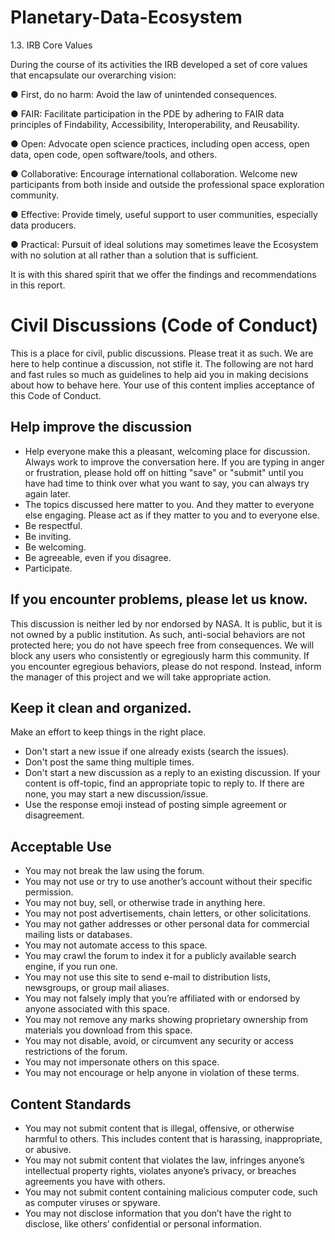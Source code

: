 # Planetary-Data-Ecosystem

1.3. IRB Core Values

During the course of its activities the IRB developed a set of core values that encapsulate our
overarching vision:

● First, do no harm: Avoid the law of unintended consequences.

● FAIR: Facilitate participation in the PDE by adhering to FAIR data principles of Findability,
Accessibility, Interoperability, and Reusability.

● Open: Advocate open science practices, including open access, open data, open code, open
software/tools, and others.

● Collaborative: Encourage international collaboration. Welcome new participants from both
inside and outside the professional space exploration community.

● Effective: Provide timely, useful support to user communities, especially data producers.

● Practical: Pursuit of ideal solutions may sometimes leave the Ecosystem with no solution at all
rather than a solution that is sufficient.

It is with this shared spirit that we offer the findings and recommendations in this report.


# Civil Discussions (Code of Conduct)
This is a place for civil, public discussions. Please treat it as such. We are here to help continue a discussion, not stifle it. The following are not hard and fast rules so much as guidelines to help aid you in making decisions about how to behave here. Your use of this content implies acceptance of this Code of Conduct.

## Help improve the discussion
- Help everyone make this a pleasant, welcoming place for discussion. Always work to improve the conversation here. If you are typing in anger or frustration, please hold off on hitting "save" or "submit" until you have had time to think over what you want to say, you can always try again later.
- The topics discussed here matter to you. And they matter to everyone else engaging. Please act as if they matter to you and to everyone else.
- Be respectful.
- Be inviting.
- Be welcoming.
- Be agreeable, even if you disagree.
- Participate.

## If you encounter problems, please let us know.
This discussion is neither led by nor endorsed by NASA. It is public, but it is not owned by a public institution. As such, anti-social behaviors are not protected here; you do not have speech free from consequences. We will block any users who consistently or egregiously harm this community. If you encounter egregious behaviors, please do not respond. Instead, inform the manager of this project and we will take appropriate action. 

## Keep it clean and organized.
Make an effort to keep things in the right place. 
- Don't start a new issue if one already exists (search the issues).
- Don't post the same thing multiple times.
- Don't start a new discussion as a reply to an existing discussion. If your content is off-topic, find an appropriate topic to reply to. If there are none, you may start a new discussion/issue.
- Use the response emoji instead of posting simple agreement or disagreement.

## Acceptable Use
- You may not break the law using the forum.
- You may not use or try to use another’s account without their specific permission.
- You may not buy, sell, or otherwise trade in anything here.
- You may not post advertisements, chain letters, or other solicitations.
- You may not gather addresses or other personal data for commercial mailing lists or databases.
- You may not automate access to this space. 
- You may crawl the forum to index it for a publicly available search engine, if you run one.
- You may not use this site to send e-mail to distribution lists, newsgroups, or group mail aliases.
- You may not falsely imply that you’re affiliated with or endorsed by anyone associated with this space.
- You may not remove any marks showing proprietary ownership from materials you download from this space.
- You may not disable, avoid, or circumvent any security or access restrictions of the forum.
- You may not impersonate others on this space.
- You may not encourage or help anyone in violation of these terms.

## Content Standards
- You may not submit content that is illegal, offensive, or otherwise harmful to others. This includes content that is harassing, inappropriate, or abusive.
- You may not submit content that violates the law, infringes anyone’s intellectual property rights, violates anyone’s privacy, or breaches agreements you have with others.
- You may not submit content containing malicious computer code, such as computer viruses or spyware.
- You may not disclose information that you don’t have the right to disclose, like others’ confidential or personal information.
